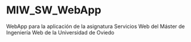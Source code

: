 # MIW_SW_WebApp
WebApp para la aplicación de la asignatura Servicios Web del Máster de Ingeniería Web de la Universidad de Oviedo
